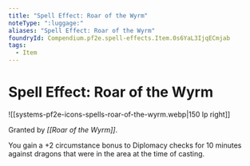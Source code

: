 ```yaml
---
title: "Spell Effect: Roar of the Wyrm"
noteType: ":luggage:"
aliases: "Spell Effect: Roar of the Wyrm"
foundryId: Compendium.pf2e.spell-effects.Item.0s6YaL3IjqECmjab
tags:
  - Item
---
```


# Spell Effect: Roar of the Wyrm
![[systems-pf2e-icons-spells-roar-of-the-wyrm.webp|150 lp right]]

Granted by _[[Roar of the Wyrm]]_.

You gain a +2 circumstance bonus to Diplomacy checks for 10 minutes against dragons that were in the area at the time of casting.

